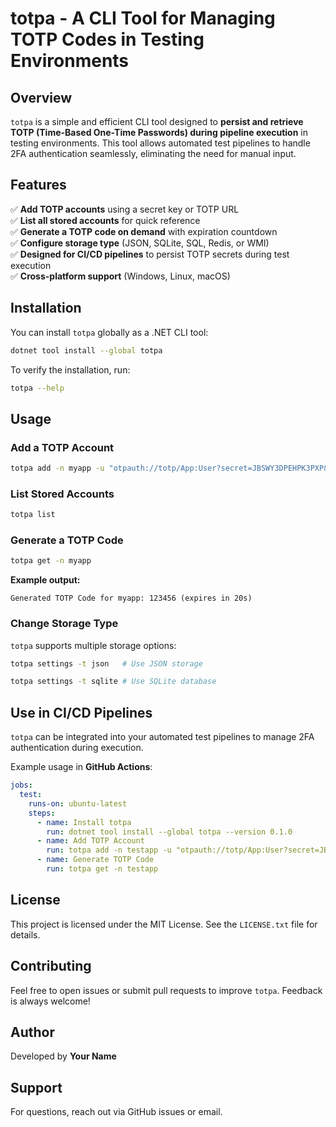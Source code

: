 # totpa - A CLI Tool for Managing TOTP Codes in Testing Environments

## Overview
`totpa` is a simple and efficient CLI tool designed to **persist and retrieve TOTP (Time-Based One-Time Passwords) during pipeline execution** in testing environments. This tool allows automated test pipelines to handle 2FA authentication seamlessly, eliminating the need for manual input.

## Features
✅ **Add TOTP accounts** using a secret key or TOTP URL  
✅ **List all stored accounts** for quick reference  
✅ **Generate a TOTP code on demand** with expiration countdown  
✅ **Configure storage type** (JSON, SQLite, SQL, Redis, or WMI)  
✅ **Designed for CI/CD pipelines** to persist TOTP secrets during test execution  
✅ **Cross-platform support** (Windows, Linux, macOS)  

## Installation
You can install `totpa` globally as a .NET CLI tool:
```sh
dotnet tool install --global totpa
```
To verify the installation, run:
```sh
totpa --help
```

## Usage

### **Add a TOTP Account**
```sh
totpa add -n myapp -u "otpauth://totp/App:User?secret=JBSWY3DPEHPK3PXP&issuer=App"
```

### **List Stored Accounts**
```sh
totpa list
```

### **Generate a TOTP Code**
```sh
totpa get -n myapp
```
**Example output:**
```
Generated TOTP Code for myapp: 123456 (expires in 20s)
```

### **Change Storage Type**
`totpa` supports multiple storage options:
```sh
totpa settings -t json   # Use JSON storage
```
```sh
totpa settings -t sqlite # Use SQLite database
```

## Use in CI/CD Pipelines
`totpa` can be integrated into your automated test pipelines to manage 2FA authentication during execution.

Example usage in **GitHub Actions**:
```yaml
jobs:
  test:
    runs-on: ubuntu-latest
    steps:
      - name: Install totpa
        run: dotnet tool install --global totpa --version 0.1.0
      - name: Add TOTP Account
        run: totpa add -n testapp -u "otpauth://totp/App:User?secret=JBSWY3DPEHPK3PXP&issuer=App"
      - name: Generate TOTP Code
        run: totpa get -n testapp
```

## License
This project is licensed under the MIT License. See the `LICENSE.txt` file for details.

## Contributing
Feel free to open issues or submit pull requests to improve `totpa`. Feedback is always welcome!

## Author
Developed by **Your Name**

## Support
For questions, reach out via GitHub issues or email.

